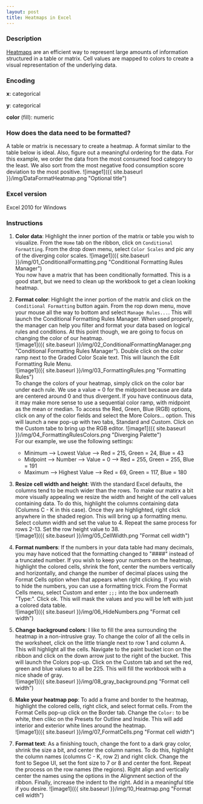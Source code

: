 ```yaml
---
layout: post
title: Heatmaps in Excel
---
```

### Description
[Heatmaps](https://en.wikipedia.org/wiki/Heat_map) are an efficient way to represent large amounts of information structured in a table or matrix. Cell values are mapped to colors to create a visual representation of the underlying data. 

### Encoding
**x**: categorical

**y**: categorical

**color** (fill): numeric

### How does the data need to be formatted?  
A table or matrix is necessary to create a heatmap. A format similar to the table below is ideal. Also, figure out a meaningful ordering for the data. For this example, we order the data from the most consumed food category to the least. We also sort from the most negative food consumption score deviation to the most positive.
![image1]({{ site.baseurl }}/img/DataFormatHeatmap.png  "Optional title")

### Excel version
Excel 2010 for Windows

### Instructions
1. __Color data__: Highlight the inner portion of the matrix or table you wish to visualize. From the ```Home``` tab on the ribbon, click on ```Conditional Formatting```. From the drop down menu, select ```Color Scales``` and pic any of the diverging color scales. 
   ![image1]({{ site.baseurl }}/img/01_ConditionalFormatting.png "Conditional Formatting Rules Manager")     
  You now have a matrix that has been conditionally formatted. This is a good start, but we need to clean up the workbook to get a clean looking heatmap.
  
2. __Format color__: Highlight the inner portion of the matrix and click on the ```Conditional Formatting``` button again. From the rop down menu, move your mouse all the way to bottom and select ```Manage Rules...```. This will launch the Conditional Formatting Rules Manager. When used properly, the manager can help you filter and format your data based on logical rules and conditions. At this point though, we are going to focus on changing the color of our heatmap.  
  ![image1]({{ site.baseurl }}/img/02_ConditionalFormattingManager.png "Conditional Formatting Rules Manager"). 
  Double click on the color ramp next to the Graded Color Scale text. This will launch the Edit Formatting Rule Menu.  
  ![image1]({{ site.baseurl }}/img/03_FormattingRules.png "Formatting Rules")    
  To change the colors of your heatmap, simply click on the color bar under each rule.  We use a value = 0 for the midpoint because are data are centered around 0 and thus divergent. If you have continuous data, it may make more sense to use a sequential color ramp, with midpoint as the mean or median. To access the Red, Green, Blue (RGB) options, click on any of the color fields and select the More Colors... option. This will launch a new pop-up with two tabs, Standard and Custom. Click on the Custom tabe to bring up the RGB editor.
  ![image1]({{ site.baseurl }}/img/04_FormattingRulesColors.png "Diverging Palette")    
  For our example, we use the following settings:
    * Minimum --> Lowest Value --> Red = 215, Green = 24, Blue = 43
    * Midpoint --> Number --> Value = 0 --> Red = 255, Green = 255, Blue = 191
    * Maximum --> Highest Value --> Red = 69, Green = 117, Blue = 180   
      
  
3. __Resize cell width and height__: With the standard Excel defaults, the columns tend to be much wider than the rows. To make our matirx a bit more visually appealing we resize the width and height of the cell values containing data. To do this, highlight the columns containing data (Columns C - K in this case). Once they are highlighted, right click anywhere in the shaded region. This will bring up a formatting menu. Select column width and set the value to 4. Repeat the same process for rows 2-13. Set the row height value to 38.  
  ![image1]({{ site.baseurl }}/img/05_CellWidth.png "Format cell width")
    
4. __Format numbers__: If the numbers in your data table had many decimals, you may have noticed that the formatting changed to "####" instead of a truncated number. If you wish to keep your numbers on the heatmap, highlight the colored cells, shrink the font, center the numbers vertically and horizontally, and change the number of decimal places using the Format Cells option when that appears when right clicking. If you wish to hide the numbers, you can use a formatting trick. From the Format Cells menu, select Custom and enter ```;;;``` into the box underneath "Type:". Click ok. This will mask the values and you will be left with just a colored data table.  
  ![image1]({{ site.baseurl }}/img/06_HideNumbers.png "Format cell width")
  
5. __Change background colors__: I like to fill the area surrounding the heatmap in a non-intrusive gray. To change the color of all the cells in the worksheet, click on the little triangle next to row 1 and column A. This will highlight all the cells. Navigate to the paint bucket icon on the ribbon and click on the down arrow just to the right of the bucket. This will launch the Colors pop-up. Click on the Custom tab and set the red, green and blue values to all be 225. This will fill the workbook with a nice shade of gray.  
  ![image1]({{ site.baseurl }}/img/08_gray_background.png "Format cell width")  

6. __Make your heatmap pop__: To add a frame and border to the heatmap, highlight the colored cells, right click, and select format cells. From the Format Cells pop-up click on the Border tab. Change the ```Color:``` to be white, then clikc on the Presets for Outline and Inside. This will add interior and exterior white lines around the heatmap.  
  ![image1]({{ site.baseurl }}/img/07_FormatCells.png "Format cell width")  
  
7. __Format text__: As a finishing touch, change the font to a dark gray color, shrink the size a bit, and center the column names. To do this, highlight the column names (columns C - K, row 2) and right click. Change the font to Segoe UI, set the font size to 7 or 8 and center the font. Repeat the process on the row names (the regions). Right align and vertically center the names using the options in the Alignment section of the ribbon. Finally, increase the indent to the right. Add in a meaningful title if you desire.
  ![image1]({{ site.baseurl }}/img/10_Heatmap.png "Format cell width") 
